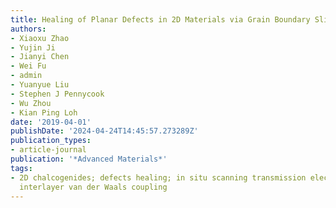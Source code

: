 ```yaml
---
title: Healing of Planar Defects in 2D Materials via Grain Boundary Sliding
authors:
- Xiaoxu Zhao
- Yujin Ji
- Jianyi Chen
- Wei Fu
- admin
- Yuanyue Liu
- Stephen J Pennycook
- Wu Zhou
- Kian Ping Loh
date: '2019-04-01'
publishDate: '2024-04-24T14:45:57.273289Z'
publication_types:
- article-journal
publication: '*Advanced Materials*'
tags:
- 2D chalcogenides; defects healing; in situ scanning transmission electron microscopy;
  interlayer van der Waals coupling
---
```

